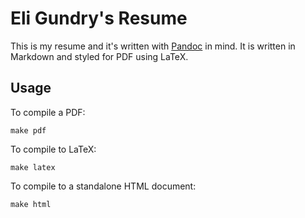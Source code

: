 # Eli Gundry's Resume

This is my resume and it's written with
[Pandoc](http://johnmacfarlane.net/pandoc/) in mind. It is written in Markdown
and styled for PDF using LaTeX.

## Usage

To compile a PDF:

```shell
make pdf
```

To compile to LaTeX:

```shell
make latex
```

To compile to a standalone HTML document:

```shell
make html
```
